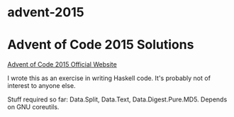 # advent-2015
Advent of Code 2015 Solutions
=============================

[Advent of Code 2015 Official Website](http://adventofcode.com/)

I wrote this as an exercise in writing Haskell code. It's probably not of interest to anyone else.

Stuff required so far: Data.Split, Data.Text, Data.Digest.Pure.MD5. Depends on GNU coreutils.
